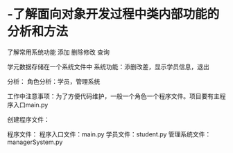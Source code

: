 # -了解面向对象开发过程中类内部功能的分析和方法
了解常用系统功能
添加
删除修改
查询


学元数据存储在一个系统文件中
系统功能：添删改差，显示学员信息，退出



分析：
角色分析：学员，管理系统

工作中注意事项：为了方便代码维护，一般一个角色一个程序文件。项目要有主程序入口main.py


创建程序文件：

程序文件：
程序入口文件：main.py
学员文件：student.py
管理系统文件：managerSystem.py
